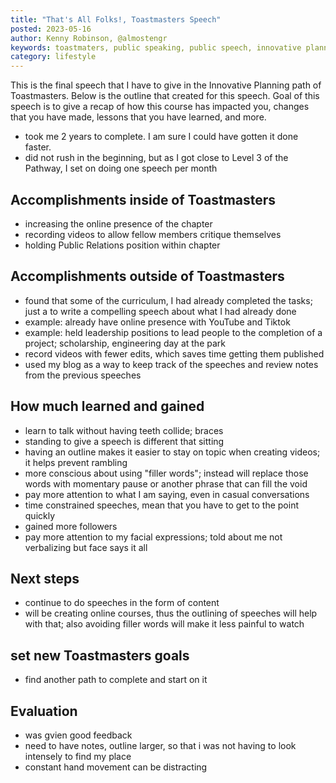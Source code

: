 ```yaml
---
title: "That's All Folks!, Toastmasters Speech"
posted: 2023-05-16
author: Kenny Robinson, @almostengr
keywords: toastmaters, public speaking, public speech, innovative planning, tower toastmasters
category: lifestyle
---
```


This is the final speech that I have to give in the Innovative Planning path of Toastmasters. Below is the outline that created 
for this speech. Goal of this speech is to give a recap of how this course has impacted you, changes that you have made, 
lessons that you have learned, and more.


* took me 2 years to complete. I am sure I could have gotten it done faster. 
* did not rush in the beginning, but as I got close to Level 3 of the Pathway, I set on doing one speech per month

## Accomplishments inside of Toastmasters

* increasing the online presence of the chapter
* recording videos to allow fellow members critique themselves
* holding Public Relations position within chapter

## Accomplishments outside of Toastmasters

* found that some of the curriculum, I had already completed the tasks; just a to write a compelling speech about what I had already done
* example: already have online presence with YouTube and Tiktok
* example: held leadership positions to lead people to the completion of a project; scholarship, engineering day at the park
* record videos with fewer edits, which saves time getting them published
* used my blog as a way to keep track of the speeches and review notes from the previous speeches

## How much learned and gained

* learn to talk without having teeth collide; braces
* standing to give a speech is different that sitting
* having an outline makes it easier to stay on topic when creating videos; it helps prevent rambling
* more conscious about using "filler words"; instead will replace those words with momentary pause or another phrase that can fill the void
* pay more attention to what I am saying, even in casual conversations
* time constrained speeches, mean that you have to get to the point quickly
* gained more followers
* pay more attention to my facial expressions; told about me not verbalizing but face says it all

## Next steps

* continue to do speeches in the form of content
* will be creating online courses, thus the outlining of speeches will help with that; also avoiding filler words will make it less painful to watch

## set new Toastmasters goals

* find another path to complete and start on it

## Evaluation

* was gvien good feedback 
* need to have notes, outline larger, so that i was not having to look intensely to find my place 
* constant hand movement can be distracting

